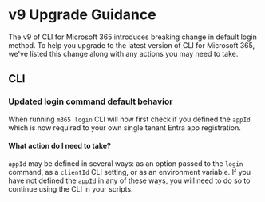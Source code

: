 <!-- DISCLAIMER: All secrets, passwords, and sensitive values in this document are examples only and not real credentials. -->
# v9 Upgrade Guidance

The v9 of CLI for Microsoft 365 introduces breaking change in default login method. To help you upgrade to the latest version of CLI for Microsoft 365, we've listed this change along with any actions you may need to take.

## CLI

### Updated login command default behavior

When running `m365 login` CLI will now first check if you defined the `appId` which is now required to your own single tenant Entra app registration.

#### What action do I need to take?

`appId` may be defined in several ways: as an option passed to the `login` command, as a `clientId` CLI setting, or as an environment variable. If you have not defined the `appId` in any of these ways, you will need to do so to continue using the CLI in your scripts.
